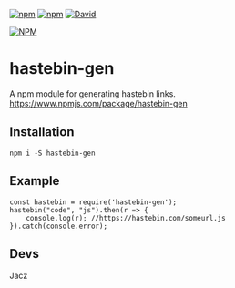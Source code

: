 [![npm](https://img.shields.io/npm/v/hastebin-gensvg?maxAge=3600)](https://www.npmjs.com/package/hastebin-gen)
[![npm](https://img.shields.io/npm/dt/hastebin-gen.svg?maxAge=3600)](https://www.npmjs.com/package/hastebin-gen)
[![David](https://david-dm.org/guscaplan/hastebin-gen.svg)](https://david-dm.org/guscaplan/hastebin-gen)

[![NPM](https://nodei.co/npm/hastebin-gen.png?downloads=true&downloadRank=true&stars=true)](https://nodei.co/npm/hastebin-gen/)


# hastebin-gen
A npm module for generating hastebin links. 
https://www.npmjs.com/package/hastebin-gen

## Installation
```npm i -S hastebin-gen```

## Example
```
const hastebin = require('hastebin-gen');
hastebin("code", "js").then(r => {
    console.log(r); //https://hastebin.com/someurl.js
}).catch(console.error);
```

## Devs
Jacz 
